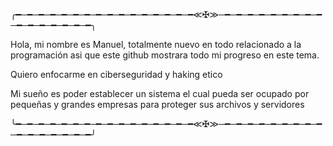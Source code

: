╭━─━─━─━─━─━─━─━─━─━─━─━─━─━─━─━≪✠≫─━─━─━─━─━─━─━─━─━─━─━─━─━─━─━─━╮

Hola, mi nombre es Manuel, totalmente nuevo en todo
 relacionado a la programación asi que este github
      mostrara todo mi progreso en este tema.

   Quiero enfocarme en ciberseguridad y haking etico

 Mi sueño es poder establecer un sistema el cual pueda
ser ocupado por pequeñas y grandes empresas para proteger
              sus archivos y servidores

╰━─━─━─━─━─━─━─━─━─━─━─━─━─━─━─━≪✠≫─━─━─━─━─━─━─━─━─━─━─━─━─━─━─━─━╯
